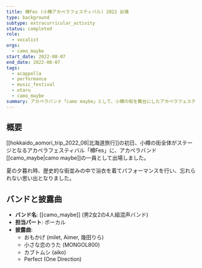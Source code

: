 ```yaml
---
title: 樽Fes (小樽アカペラフェスティバル) 2022 出場
type: background
subtype: extracurricular_activity
status: completed
role:
  - vocalist
orgs:
  - camo_maybe
start_date: 2022-08-07
end_date: 2022-08-07
tags:
  - acappella
  - performance
  - music_festival
  - otaru
  - camo_maybe
summary: アカペラバンド「camo maybe」として、小樽の街を舞台にしたアカペラフェスティバル「樽Fes」に出場。浴衣を着てパフォーマンスを行った。
---
```

## 概要

[[hokkaido_aomori_trip_2022_08|北海道旅行]]の初日、小樽の街全体がステージとなるアカペラフェスティバル「樽Fes」に、アカペラバンド[[camo_maybe|camo maybe]]の一員として出場しました。

夏の夕暮れ時、歴史的な街並みの中で浴衣を着てパフォーマンスを行い、忘れられない思い出となりました。

## バンドと披露曲

- **バンド名**: [[camo_maybe]] (男2女2の4人組混声バンド)
- **担当パート**: ボーカル
- **披露曲**:
  - おもかげ (milet, Aimer, 幾田りら)
  - 小さな恋のうた (MONGOL800)
  - カブトムシ (aiko)
  - Perfect (One Direction)
